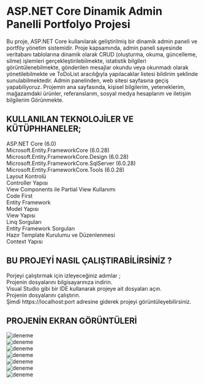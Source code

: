 # ASP.NET Core Dinamik Admin Panelli Portfolyo Projesi

Bu proje, ASP.NET Core kullanılarak geliştirilmiş bir dinamik admin paneli ve portföy yönetim sistemidir. Proje kapsamında, admin paneli sayesinde veritabanı tablolarına dinamik olarak
CRUD (oluşturma, okuma, güncelleme, silme) işlemleri gerçekleştirilebilmekte, istatistik bilgileri görüntülenebilmekte, gönderilen mesajlar okundu veya okunmadı olarak yönetilebilmekte
ve ToDoList aracılığıyla yapılacaklar listesi bildirim şeklinde sunulabilmektedir. Admin panelinden, web sitesi sayfasına geçiş yapabiliyoruz. Projemin ana sayfasında, kişisel bilgilerim,
yeteneklerim, mağazamdaki ürünler, referanslarım, sosyal medya hesaplarım ve iletişim bilgilerim Görünmekte. <br />

## KULLANILAN TEKNOLOJİLER VE KÜTÜPHHANELER;

ASP.NET Core (6.0) <br />
Microsoft.Entity.FrameworkCore (6.0.28) <br />
Microsoft.Entity.FrameworkCore.Design (6.0.28) <br />
Microsoft.Entity.FrameworkCore.SqlServer (6.0.28) <br />
Microsoft.Entity.FrameworkCore.Tools (6.0.28) <br />
Layout Kontrolü <br />
Controller Yapısı <br />
View Components ile Partial View Kullanımı <br />
Code First <br />
Entity Framework <br />
Model Yapısı <br />
View Yapısı <br />
Linq Sorguları <br />
Entity Framework Sorguları <br />
Hazır Template Kurulumu ve Düzenlenmesi <br />
Context Yapısı <br />

## BU PROJEYİ NASIL ÇALIŞTIRABİLİRSİNİZ ?

Porjeyi çalıştırmak için izleyeceğiniz adımlar ; <br/>
Projenin dosyalarını bilgisayarınıza indirin. <br/>
Visual Studio gibi bir IDE kullanarak projeye ait dosyaları açın. <br/>
Projenin dosyalarını çalıştırın. <br/>
Şimdi https://localhost:port adresine giderek projeyi görüntüleyebilirsiniz. <br/>

## PROJENİN EKRAN GÖRÜNTÜLERİ

![deneme](https://i.hizliresim.com/nnqam13.png) <br/>
![deneme](https://i.hizliresim.com/n3qnrfs.jpg) <br/>
![deneme](https://i.hizliresim.com/sbykofn.jpg) <br/>
![deneme](https://i.hizliresim.com/54c2m0j.png) <br/>
![deneme](https://i.hizliresim.com/gzp9i9z.png) <br/>
![deneme](https://i.hizliresim.com/ip0sv0x.png) <br/>
![deneme](https://i.hizliresim.com/gndzuir.png) <br/>
